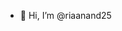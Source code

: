 - 👋 Hi, I’m @riaanand25

<!---
riaanand25/riaanand25 is a ✨ special ✨ repository because its `README.md` (this file) appears on your GitHub profile.
You can click the Preview link to take a look at your changes.
--->
